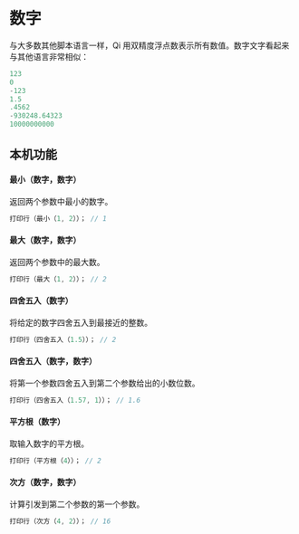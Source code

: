 # 数字
与大多数其他脚本语言一样，Qi 用双精度浮点数表示所有数值。数字文字看起来与其他语言非常相似：
```c
123
0
-123
1.5
.4562
-930248.64323
10000000000
```

## 本机功能

#### **最小**（数字，数字）
返回两个参数中最小的数字。
```c
打印行（最小（1, 2））； // 1
```
#### **最大**（数字，数字）
返回两个参数中的最大数。
```c
打印行（最大（1, 2））； // 2
```
#### **四舍五入**（数字）
将给定的数字四舍五入到最接近的整数。
```c
打印行（四舍五入（1.5））； // 2
```
#### **四舍五入**（数字，数字）
将第一个参数四舍五入到第二个参数给出的小数位数。
```c
打印行（四舍五入（1.57, 1））； // 1.6
```
#### **平方根**（数字）
取输入数字的平方根。
```c
打印行（平方根（4））； // 2
```
#### **次方**（数字，数字）
计算引发到第二个参数的第一个参数。
```c
打印行（次方（4, 2））； // 16
```
